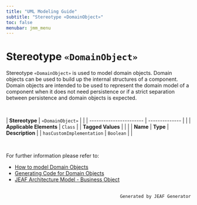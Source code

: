 ```yaml
---
title: "UML Modeling Guide"
subtitle: "Stereotype «DomainObject»"
toc: false
menubar: jmm_menu
---
```


# Stereotype `«DomainObject»`
Stereotype `«DomainObject»` is used to model domain objects. Domain objects can be used to build up the internal structures of a component. Domain objects are intended to be used to represent the domain model of a component when it does not need persistence or if a strict separation between persistence and domain objects is expected.

<br>

| **Stereotype**          | `«DomainObject»` | |
| ----------------------- | -------------- | |
| **Applicable Elements** | `Class`        |
| **Tagged Values**       |                       |                                                                                                                                                                                                          |
| **Name**                | **Type**              | **Description**                                                                                                                                                                                          |
| `hasCustomImplementation`   | `Boolean` |  |

<br>

For further information please refer to:
- [How to model Domain Objects](/uml-modeling-guide/how-to-model-domain-objects)
- [Generating Code for Domain Objects](/developer-guide/code-for-domain-objects)
- [JEAF Architecture Model - Business Object](https://anaptecs.atlassian.net/wiki/spaces/JEAF/pages/515276970/JEAF+Architecture+Model#Business-Object)


<br>

<div style="text-align: right"><code>Generated by JEAF Generator</code></div>

    
